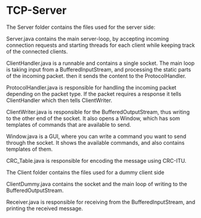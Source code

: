 # TCP-Server

The Server folder contains the files used for the server side:

Server.java contains the main server-loop, by accepting incoming connection requests and starting threads for each client while keeping track of the connected clients.

ClientHandler.java is a runnable and contains a single socket. The main loop is taking input from a BufferedInputStream, and processing the static parts of the incoming packet. then it sends the content to the ProtocolHandler.

ProtocolHandler.java is responsible for handling the incoming packet depending on the packet type. If the packet requires a response it tells ClientHandler which then tells ClientWriter.

ClientWriter.java is responsible for the BufferedOutputStream, thus writing to the other end of the socket. It also opens a Window, which has som templates of commands that are available to send.

Window.java is a GUI, where you can write a command you want to send through the socket. It shows the available commands, and also contains templates of them.

CRC_Table.java is responsible for encoding the message using CRC-ITU.



The Client folder contains the files used for a dummy client side

ClientDummy.java contains the socket and the main loop of writing to the BufferedOutputStream.

Receiver.java is responsible for receiving from the BufferedInputStream, and printing the received message.
